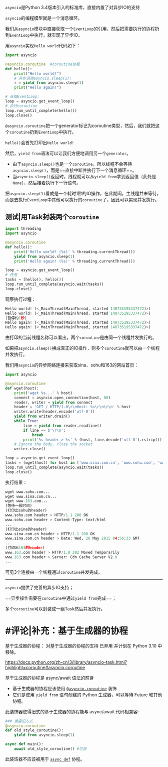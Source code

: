 `asyncio`是Python 3.4版本引入的标准库，直接内置了对异步IO的支持



`asyncio`的编程模型就是一个消息循环。

我们从`asyncio`模块中直接获取一个`EventLoop`的引用，然后把需要执行的协程扔到`EventLoop`中执行，就实现了异步IO。



用`asyncio`实现`Hello world`代码如下：

```python
import asyncio

@asyncio.coroutine	#coroutine协程
def hello():
    print("Hello world!")
    # 异步调用asyncio.sleep(1):
    r = yield from asyncio.sleep(1)
    print("Hello again!")

# 获取EventLoop:
loop = asyncio.get_event_loop()
# 执行coroutine
loop.run_until_complete(hello())
loop.close()
```

`@asyncio.coroutine`把一个generator标记为coroutine类型，然后，我们就把这个`coroutine`扔到`EventLoop`中执行。

`hello()`会首先打印出`Hello world!`

然后，`yield from`语法可以让我们方便地调用另一个`generator`。

- 由于`asyncio.sleep()`也是一个`coroutine`，所以线程不会等待`asyncio.sleep()`，而是==直接中断并执行下一个消息循环==。
- 当`asyncio.sleep()`返回时，线程就可以从`yield from`拿到返回值（此处是`None`），然后接着执行下一行语句。

把`asyncio.sleep(1)`看成是一个耗时1秒的IO操作，在此期间，主线程并未等待，而是去执行`EventLoop`中其他可以执行的`coroutine`了，因此可以实现并发执行。







## 测试|用Task封装两个`coroutine`

```python
import threading
import asyncio

@asyncio.coroutine
def hello():
    print('Hello world! (%s)' % threading.currentThread())
    yield from asyncio.sleep(1)
    print('Hello again! (%s)' % threading.currentThread())

loop = asyncio.get_event_loop()
# 任务
tasks = [hello(), hello()]
loop.run_until_complete(asyncio.wait(tasks))
loop.close()
```

观察执行过程：

```python
Hello world! (<_MainThread(MainThread, started 140735195337472)>)
Hello world! (<_MainThread(MainThread, started 140735195337472)>)
(暂停约1秒)
Hello again! (<_MainThread(MainThread, started 140735195337472)>)
Hello again! (<_MainThread(MainThread, started 140735195337472)>)
```

由打印的当前线程名称可以看出，两个`coroutine`是由同一个线程并发执行的。







如果把`asyncio.sleep()`换成真正的IO操作，则多个`coroutine`就可以由一个线程并发执行。

我们用`asyncio`的异步网络连接来获取sina、sohu和163的网站首页：

```python
import asyncio

@asyncio.coroutine
def wget(host):
    print('wget %s...' % host)
    connect = asyncio.open_connection(host, 80)
    reader, writer = yield from connect
    header = 'GET / HTTP/1.0\r\nHost: %s\r\n\r\n' % host
    writer.write(header.encode('utf-8'))
    yield from writer.drain()
    while True:
        line = yield from reader.readline()
        if line == b'\r\n':
            break
        print('%s header > %s' % (host, line.decode('utf-8').rstrip()))
    # Ignore the body, close the socket
    writer.close()

loop = asyncio.get_event_loop()
tasks = [wget(host) for host in ['www.sina.com.cn', 'www.sohu.com', 'www.163.com']]
loop.run_until_complete(asyncio.wait(tasks))
loop.close()
```

执行结果：

```python
wget www.sohu.com...
wget www.sina.com.cn...
wget www.163.com...
(等待一段时间)
(打印出sohu的header)
www.sohu.com header > HTTP/1.1 200 OK
www.sohu.com header > Content-Type: text/html
...
(打印出sina的header)
www.sina.com.cn header > HTTP/1.1 200 OK
www.sina.com.cn header > Date: Wed, 20 May 2015 04:56:33 GMT
...
(打印出163的header)
www.163.com header > HTTP/1.0 302 Moved Temporarily
www.163.com header > Server: Cdn Cache Server V2.0
...
```

可见3个连接由一个线程通过`coroutine`并发完成。

---

`asyncio`提供了完善的异步IO支持；

==异步操作需要在`coroutine`中通过`yield from`完成==；

多个`coroutine`可以封装成一组Task然后并发执行。



# #评论|补充：基于生成器的协程

基于生成器的协程： 对基于生成器的协程的支持 已弃用 并计划在 Python 3.10 中移除。

https://docs.python.org/zh-cn/3/library/asyncio-task.html?highlight=coroutine#asyncio.coroutine



基于生成器的协程是 async/await 语法的前身

- 基于生成器的协程应该使用 [`@asyncio.coroutine`](https://docs.python.org/zh-cn/3/library/asyncio-task.html?highlight=coroutine#asyncio.coroutine) 装饰
- 它们是使用 `yield from` 语句创建的 Python 生成器，可以等待 Future 和其他协程。 



此装饰器使得旧式的基于生成器的协程能与 async/await 代码相兼容:

```python
### 兼容旧方式
@asyncio.coroutine
def old_style_coroutine():
    yield from asyncio.sleep(1)

async def main():
    await old_style_coroutine()	#包装
```

此装饰器不应该被用于 [`async def`](https://docs.python.org/zh-cn/3/reference/compound_stmts.html#async-def) 协程。

